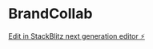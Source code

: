 # BrandCollab

[Edit in StackBlitz next generation editor ⚡️](https://stackblitz.com/~/github.com/webomax/BrandCollab)
